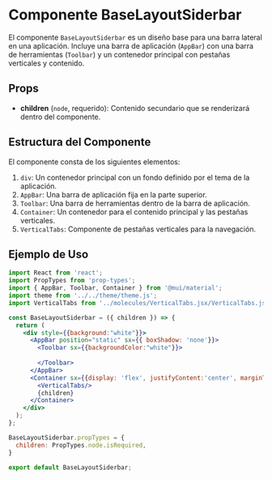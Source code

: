 # Componente BaseLayoutSiderbar

El componente `BaseLayoutSiderbar` es un diseño base para una barra lateral en una aplicación. Incluye una barra de aplicación (`AppBar`) con una barra de herramientas (`Toolbar`) y un contenedor principal con pestañas verticales y contenido.

## Props

- **children** (`node`, requerido): Contenido secundario que se renderizará dentro del componente.

## Estructura del Componente

El componente consta de los siguientes elementos:

1. `div`: Un contenedor principal con un fondo definido por el tema de la aplicación.
2. `AppBar`: Una barra de aplicación fija en la parte superior.
3. `Toolbar`: Una barra de herramientas dentro de la barra de aplicación.
4. `Container`: Un contenedor para el contenido principal y las pestañas verticales.
5. `VerticalTabs`: Componente de pestañas verticales para la navegación.

## Ejemplo de Uso

```jsx
import React from 'react';
import PropTypes from 'prop-types';
import { AppBar, Toolbar, Container } from '@mui/material';
import theme from '../../theme/theme.js';
import VerticalTabs from '../molecules/VerticalTabs.jsx/VerticalTabs.jsx';

const BaseLayoutSiderbar = ({ children }) => {
  return (
    <div style={{background:"white"}}>
      <AppBar position="static" sx={{ boxShadow: 'none'}}>
        <Toolbar sx={{backgroundColor:"white"}}>
          
        </Toolbar>
      </AppBar>
      <Container sx={{display: 'flex', justifyContent:'center', marginTop:'1.25rem'}}>
        <VerticalTabs/>
        {children}
      </Container>
    </div>
  );
};

BaseLayoutSiderbar.propTypes = {
  children: PropTypes.node.isRequired,
}

export default BaseLayoutSiderbar;
